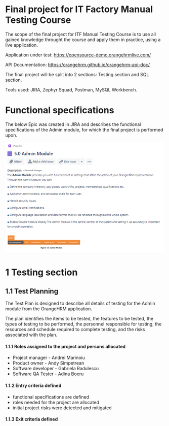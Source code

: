 # Final project for IT Factory Manual Testing Course

The scope of the final project for ITF Manual Testing Course is to use all gained knowledge throught the course and apply them in practice, using a live application. 

Application under test: https://opensource-demo.orangehrmlive.com/

API Documentation: https://orangehrm.github.io/orangehrm-api-doc/

The final project will be split into 2 sections: Testing section and SQL section.

Tools used: JIRA, Zephyr Squad, Postman, MySQL Workbench.

# Functional specifications

The below Epic was created in JIRA and describes the functional specifications of the Admin module, for which the final project is performed upon.

![Epic-Admin Module 5.0.PNG](https://github.com/AdinaIT/Repo_Project_Jira/blob/main/Epic-Admin%20Module%205.0.PNG) 

# 1 Testing section

## 1.1 Test Planning

The Test Plan is designed to describe all details of testing for the Admin module from the OrangeHRM application.

The plan identifies the items to be tested, the features to be tested, the types of testing to be performed, the personnel responsible for testing, the resources and schedule required to complete testing, and the risks associated with the plan.

#### 1.1.1 Roles assigned to the project and persons allocated

* Project manager - Andrei Marinoiu
* Product owner - Andy Simpetrean
* Software developer - Gabriela Radulescu
* Software QA Tester - Adina Boeru

#### 1.1.2 Entry criteria defined

* functional specifications are defined
* roles needed for the project are allocated
* initial project risks were detected and mitigated

#### 1.1.3 Exit criteria defined



